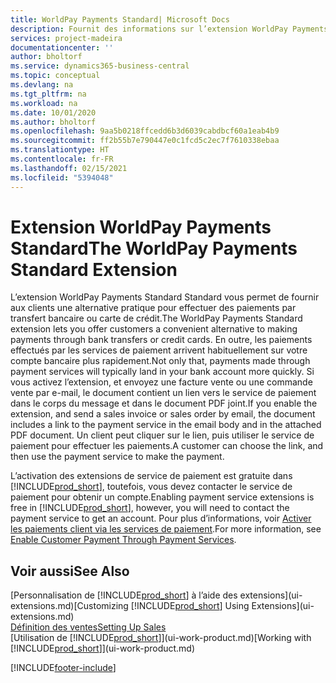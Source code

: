 ```yaml
---
title: WorldPay Payments Standard| Microsoft Docs
description: Fournit des informations sur l’extension WorldPay Payments Standard
services: project-madeira
documentationcenter: ''
author: bholtorf
ms.service: dynamics365-business-central
ms.topic: conceptual
ms.devlang: na
ms.tgt_pltfrm: na
ms.workload: na
ms.date: 10/01/2020
ms.author: bholtorf
ms.openlocfilehash: 9aa5b0218ffcedd6b3d6039cabdbcf60a1eab4b9
ms.sourcegitcommit: ff2b55b7e790447e0c1fcd5c2ec7f7610338ebaa
ms.translationtype: HT
ms.contentlocale: fr-FR
ms.lasthandoff: 02/15/2021
ms.locfileid: "5394048"
---
```

# <a name="the-worldpay-payments-standard-extension"></a><span data-ttu-id="5fc60-103">Extension WorldPay Payments Standard</span><span class="sxs-lookup"><span data-stu-id="5fc60-103">The WorldPay Payments Standard Extension</span></span>
<span data-ttu-id="5fc60-104">L’extension WorldPay Payments Standard Standard vous permet de fournir aux clients une alternative pratique pour effectuer des paiements par transfert bancaire ou carte de crédit.</span><span class="sxs-lookup"><span data-stu-id="5fc60-104">The WorldPay Payments Standard extension lets you offer customers a convenient alternative to making payments through bank transfers or credit cards.</span></span> <span data-ttu-id="5fc60-105">En outre, les paiements effectués par les services de paiement arrivent habituellement sur votre compte bancaire plus rapidement.</span><span class="sxs-lookup"><span data-stu-id="5fc60-105">Not only that, payments made through payment services will typically land in your bank account more quickly.</span></span>
<span data-ttu-id="5fc60-106">Si vous activez l’extension, et envoyez une facture vente ou une commande vente par e-mail, le document contient un lien vers le service de paiement dans le corps du message et dans le document PDF joint.</span><span class="sxs-lookup"><span data-stu-id="5fc60-106">If you enable the extension, and send a sales invoice or sales order by email, the document includes a link to the payment service in the email body and in the attached PDF document.</span></span> <span data-ttu-id="5fc60-107">Un client peut cliquer sur le lien, puis utiliser le service de paiement pour effectuer les paiements.</span><span class="sxs-lookup"><span data-stu-id="5fc60-107">A customer can choose the link, and then use the payment service to make the payment.</span></span>

<span data-ttu-id="5fc60-108">L’activation des extensions de service de paiement est gratuite dans [!INCLUDE[prod_short](includes/prod_short.md)], toutefois, vous devez contacter le service de paiement pour obtenir un compte.</span><span class="sxs-lookup"><span data-stu-id="5fc60-108">Enabling payment service extensions is free in [!INCLUDE[prod_short](includes/prod_short.md)], however, you will need to contact the payment service to get an account.</span></span> <span data-ttu-id="5fc60-109">Pour plus d’informations, voir [Activer les paiements client via les services de paiement](sales-how-enable-payment-service-extensions.md).</span><span class="sxs-lookup"><span data-stu-id="5fc60-109">For more information, see [Enable Customer Payment Through Payment Services](sales-how-enable-payment-service-extensions.md).</span></span>

## <a name="see-also"></a><span data-ttu-id="5fc60-110">Voir aussi</span><span class="sxs-lookup"><span data-stu-id="5fc60-110">See Also</span></span>
<span data-ttu-id="5fc60-111">[Personnalisation de [!INCLUDE[prod_short](includes/prod_short.md)] à l’aide des extensions](ui-extensions.md)</span><span class="sxs-lookup"><span data-stu-id="5fc60-111">[Customizing [!INCLUDE[prod_short](includes/prod_short.md)] Using Extensions](ui-extensions.md)</span></span>  
[<span data-ttu-id="5fc60-112">Définition des ventes</span><span class="sxs-lookup"><span data-stu-id="5fc60-112">Setting Up Sales</span></span>](sales-setup-sales.md)  
<span data-ttu-id="5fc60-113">[Utilisation de [!INCLUDE[prod_short](includes/prod_short.md)]](ui-work-product.md)</span><span class="sxs-lookup"><span data-stu-id="5fc60-113">[Working with [!INCLUDE[prod_short](includes/prod_short.md)]](ui-work-product.md)</span></span>


[!INCLUDE[footer-include](includes/footer-banner.md)]